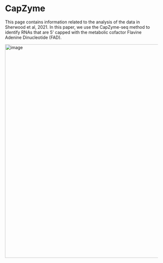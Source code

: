 # CapZyme
This page contains information related to the analysis of the data in Sherwood et al, 2021. In this paper, we use the CapZyme-seq method to identify RNAs that are 5' capped with the metabolic cofactor Flavine Adenine Dinucleotide (FAD).


<img width="703" alt="image" src="https://user-images.githubusercontent.com/42373129/126965305-d4e9cb29-0d20-494b-a1d6-2f310cdb664f.png">
